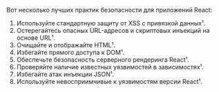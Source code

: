 Вот несколько лучших практик безопасности для приложений React:
1. Используйте стандартную защиту от XSS с привязкой данных¹.
2. Остерегайтесь опасных URL-адресов и скриптовых инъекций на основе URL¹.
3. Очищайте и отображайте HTML¹.
4. Избегайте прямого доступа к DOM¹.
5. Обеспечьте безопасность серверного рендеринга React¹.
6. Проверяйте наличие известных уязвимостей в зависимостях¹.
7. Избегайте атак инъекции JSON¹.
8. Используйте невосприимчивые к уязвимостям версии React¹.

